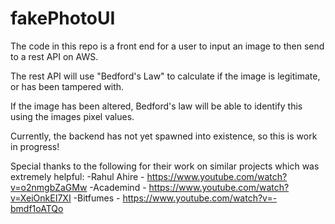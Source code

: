 # fakePhotoUI

The code in this repo is a front end for a user to input an image to then send to a rest API on AWS.

The rest API will use "Bedford's Law" to calculate if the image is legitimate, or has been tampered with.

If the image has been altered, Bedford's law will be able to identify this using the images pixel values.

Currently, the backend has not yet spawned into existence, so this is work in progress!

Special thanks to the following for their work on similar projects which was extremely helpful:
-Rahul Ahire - https://www.youtube.com/watch?v=o2nmgbZaGMw
-Academind - https://www.youtube.com/watch?v=XeiOnkEI7XI
-Bitfumes - https://www.youtube.com/watch?v=-bmdf1oATQo
